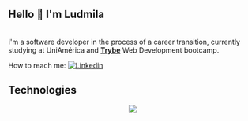 <div align="left">
<h2>Hello 👋  I'm Ludmila </h2>
</div>
<br>
<div>
   I'm a software developer in the process of a career transition, currently studying at UniAmérica and <a 
                                                                                                           href="https://github.com/betrybe"><b>Trybe</b></a> Web Development bootcamp.


   How to reach me:  [![Linkedin](https://img.shields.io/badge/-LinkedIn-blue?style=flat&logo=Linkedin&logoColor=white)](https://www.linkedin.com/in/ludmilactimoteo/)

</div>
<h2>Technologies</h2>
<p align="center">
  <a href="https://skillicons.dev">
    <img src="https://skillicons.dev/icons?i=git,github,js,java,typescript,python,html,docker,react,nodejs,mysql,bash,vscode," />
  </a>
</p>
